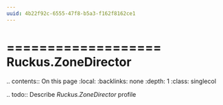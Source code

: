 ```yaml
---
uuid: 4b22f92c-6555-47f8-b5a3-f162f8162ce1
---
```



===================
Ruckus.ZoneDirector
===================

.. contents:: On this page
    :local:
    :backlinks: none
    :depth: 1
    :class: singlecol

.. todo::
    Describe *Ruckus.ZoneDirector* profile

